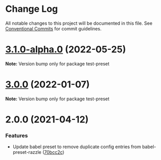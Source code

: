 # Change Log

All notable changes to this project will be documented in this file.
See [Conventional Commits](https://conventionalcommits.org) for commit guidelines.

# [3.1.0-alpha.0](https://github.com/thorgate/javascript/compare/test-preset@3.0.0...test-preset@3.1.0-alpha.0) (2022-05-25)

**Note:** Version bump only for package test-preset





# [3.0.0](https://github.com/thorgate/javascript/compare/test-preset@2.0.0...test-preset@3.0.0) (2022-01-07)

**Note:** Version bump only for package test-preset





# 2.0.0 (2021-04-12)


### Features

* Update babel preset to remove duplicate config entries from babel-preset-razzle ([70bcc2c](https://github.com/thorgate/javascript/commit/70bcc2ca44bc52c6e985b1597e262cdf0555352e))

